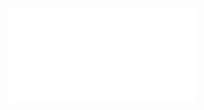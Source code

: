  <iframe  
 src="src="//player.bilibili.com/player.html?aid=541904269&bvid=BV1pi4y1M7gC&cid=232222590&page=1"
 scrolling="no"
 border="0"
 frameborder="no"
 framespacing="0"
 allowfullscreen>
 </iframe>
